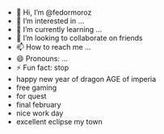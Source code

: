 - 👋 Hi, I’m @fedormoroz
- 👀 I’m interested in ...
- 🌱 I’m currently learning ...
- 💞️ I’m looking to collaborate on friends
- 📫 How to reach me ...
- 😄 Pronouns: ...
- ⚡ Fun fact: stop
- happy new year of dragon AGE of imperia
- free gaming
- for quest
- final february
- nice work day
- excellent eclipse my town
